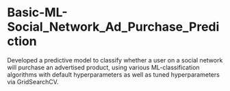 # Basic-ML-Social_Network_Ad_Purchase_Prediction
Developed a predictive model to classify whether a user on a social network will purchase an advertised product, using various ML-classification algorithms with default hyperparameters as well as tuned hyperparameters via GridSearchCV.
